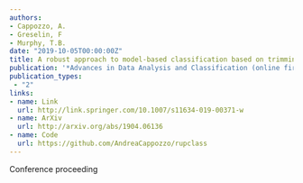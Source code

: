 ```yaml
---
authors:
- Cappozzo, A.
- Greselin, F
- Murphy, T.B.
date: "2019-10-05T00:00:00Z"
title: A robust approach to model-based classification based on trimming and constraints
publication: '*Advances in Data Analysis and Classification (online first)*'  
publication_types:
 - "2"
links:
- name: Link
  url: http://link.springer.com/10.1007/s11634-019-00371-w
- name: ArXiv
  url: http://arxiv.org/abs/1904.06136
- name: Code
  url: https://github.com/AndreaCappozzo/rupclass
---
```


Conference proceeding
